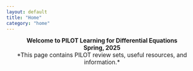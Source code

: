 ```yaml
---
layout: default
title: "Home"
category: "home"
---
```


<div style="text-align: center; font-size: 110%;">
  <b>Welcome to PILOT Learning for Differential Equations</b><br>
  <b>Spring, 2025</b><br>
  *This page contains PILOT review sets, useful resources, and information.*
</div>

